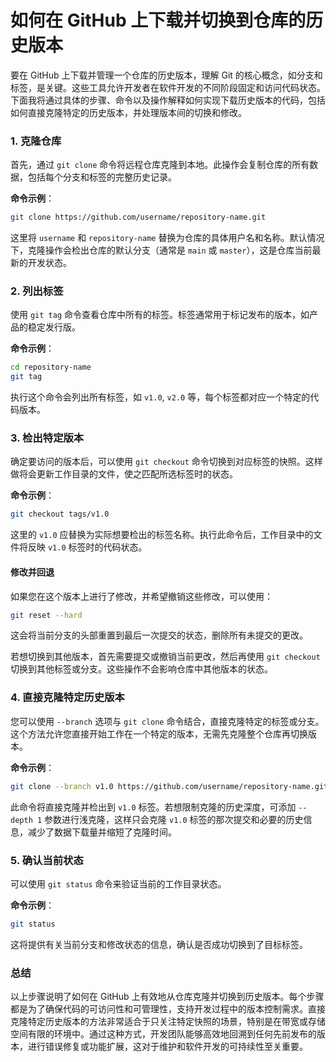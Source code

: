 # 如何在 GitHub 上下载并切换到仓库的历史版本

要在 GitHub 上下载并管理一个仓库的历史版本，理解 Git 的核心概念，如分支和标签，是关键。这些工具允许开发者在软件开发的不同阶段固定和访问代码状态。下面我将通过具体的步骤、命令以及操作解释如何实现下载历史版本的代码，包括如何直接克隆特定的历史版本，并处理版本间的切换和修改。

### 1. 克隆仓库
首先，通过 `git clone` 命令将远程仓库克隆到本地。此操作会复制仓库的所有数据，包括每个分支和标签的完整历史记录。

**命令示例**：
```bash
git clone https://github.com/username/repository-name.git
```
这里将 `username` 和 `repository-name` 替换为仓库的具体用户名和名称。默认情况下，克隆操作会检出仓库的默认分支（通常是 `main` 或 `master`），这是仓库当前最新的开发状态。

### 2. 列出标签
使用 `git tag` 命令查看仓库中所有的标签。标签通常用于标记发布的版本，如产品的稳定发行版。

**命令示例**：
```bash
cd repository-name
git tag
```
执行这个命令会列出所有标签，如 `v1.0`, `v2.0` 等，每个标签都对应一个特定的代码版本。

### 3. 检出特定版本
确定要访问的版本后，可以使用 `git checkout` 命令切换到对应标签的快照。这样做将会更新工作目录的文件，使之匹配所选标签时的状态。

**命令示例**：
```bash
git checkout tags/v1.0
```
这里的 `v1.0` 应替换为实际想要检出的标签名称。执行此命令后，工作目录中的文件将反映 `v1.0` 标签时的代码状态。

#### 修改并回退
如果您在这个版本上进行了修改，并希望撤销这些修改，可以使用：

```bash
git reset --hard
```
这会将当前分支的头部重置到最后一次提交的状态，删除所有未提交的更改。

若想切换到其他版本，首先需要提交或撤销当前更改，然后再使用 `git checkout` 切换到其他标签或分支。这些操作不会影响仓库中其他版本的状态。

### 4. 直接克隆特定历史版本
您可以使用 `--branch` 选项与 `git clone` 命令结合，直接克隆特定的标签或分支。这个方法允许您直接开始工作在一个特定的版本，无需先克隆整个仓库再切换版本。

**命令示例**：
```bash
git clone --branch v1.0 https://github.com/username/repository-name.git
```
此命令将直接克隆并检出到 `v1.0` 标签。若想限制克隆的历史深度，可添加 `--depth 1` 参数进行浅克隆，这样只会克隆 `v1.0` 标签的那次提交和必要的历史信息，减少了数据下载量并缩短了克隆时间。

### 5. 确认当前状态
可以使用 `git status` 命令来验证当前的工作目录状态。

**命令示例**：
```bash
git status
```
这将提供有关当前分支和修改状态的信息，确认是否成功切换到了目标标签。

### 总结
以上步骤说明了如何在 GitHub 上有效地从仓库克隆并切换到历史版本。每个步骤都是为了确保代码的可访问性和可管理性，支持开发过程中的版本控制需求。直接克隆特定历史版本的方法非常适合于只关注特定快照的场景，特别是在带宽或存储空间有限的环境中。通过这种方式，开发团队能够高效地回溯到任何先前发布的版本，进行错误修复或功能扩展，这对于维护和软件开发的可持续性至关重要。